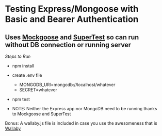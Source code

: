 # Testing Express/Mongoose with Basic and Bearer Authentication



## Uses [Mockgoose](https://www.npmjs.com/package/mockgoose) and [SuperTest](https://www.npmjs.com/package/supertest) so can run without DB connection or running server

*Steps to Run*

* npm install
* create .env file
	* MONGODB_URI=mongodb://localhost/whatever
	* SECRET=whatever
* npm test

* NOTE: Neither the Express app nor MongoDB need to be running thanks to Mockgoose and SuperTest

Bonus: A wallaby.js file is included in case you use the awesomeness that is [Wallaby](https://wallabyjs.com/)
